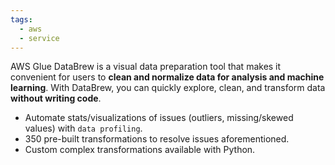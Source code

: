 ```yaml
---
tags:
  - aws
  - service
---
```

AWS Glue DataBrew is a visual data preparation tool that makes it convenient for users to **clean and normalize data for analysis and machine learning**. With DataBrew, you can quickly explore, clean, and transform data **without writing code**.
- Automate stats/visualizations of issues (outliers, missing/skewed values) with `data profiling`.
- 350 pre-built transformations to resolve issues aforementioned.
- Custom complex transformations available with Python.
